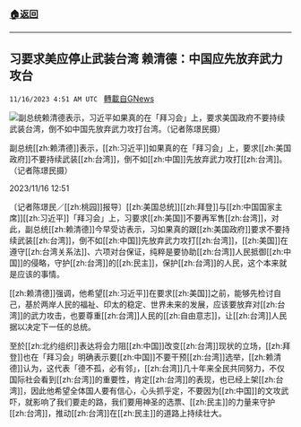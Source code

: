 ###  [:house:返回](README.md)
---


## 习要求美应停止武装台湾 赖清德：中国应先放弃武力攻台
`11/16/2023 4:51 AM UTC ` [轉載自GNews](https://gnews.org/articles/1982515)

![副总统赖清德表示，习近平如果真的在「拜习会」上，要求美国政府不要持续武装台湾，倒不如中国先放弃武力攻打台湾。（记者陈璟民摄）](https://img.ltn.com.tw/Upload/news/600/2023/11/16/4491889_1_1.jpg "副总统赖清德表示，习近平如果真的在「拜习会」上，要求美国政府不要持续武装台湾，倒不如中国先放弃武力攻打台湾。（记者陈璟民摄）")

副总统[[zh:赖清德]]表示，[[zh:习近平]]如果真的在「拜习会」上，要求[[zh:美国政府]]不要持续武装[[zh:台湾]]，倒不如[[zh:中国]]先放弃武力攻打[[zh:台湾]]。（记者陈璟民摄）

2023/11/16 12:51

〔记者陈璟民／[[zh:桃园]]报导〕[[zh:美国总统]][[zh:拜登]]与[[zh:中国国家主席]][[zh:习近平]]「拜习会」上，习要求[[zh:美国]]不要再军售[[zh:台湾]]，对此，副总统[[zh:赖清德]]今早受访表示，习如果真的跟[[zh:美国政府]]要求不要持续武装[[zh:台湾]]，倒不如[[zh:中国]]先放弃武力攻打[[zh:台湾]]，[[zh:美国]]在遵守[[zh:台湾关系法]]、六项对台保证，纯粹是要协助[[zh:台湾]]人民抵御[[zh:中国]]的侵略，守护[[zh:台湾]]的[[zh:民主]]，保护[[zh:台湾]]的人民，这个本来就是应该的事情。

[[zh:赖清德]]强调，他希望[[zh:习近平]]在要求[[zh:美国]]之前，能够先检讨自己，基於两岸人民的福祉、印太的稳定、世界未来的发展，应该要放弃对[[zh:台湾]]的武力攻击，也要尊重[[zh:台湾]]人民的[[zh:自由意志]]，让[[zh:台湾]]人民据以决定下一任的总统。

至於[[zh:北约组织]]表达将会力阻[[zh:中国]]改变[[zh:台湾]]现状的立场，[[zh:拜登]]也在「拜习会」明确表示要[[zh:中国]]不要干预[[zh:台湾]]选举，[[zh:赖清德]]认为，这代表「德不孤，必有邻」，[[zh:台湾]]几十年来全民共同努力，不仅国际社会看到[[zh:台湾]]的重要性，肯定[[zh:台湾]]的表现，也已经上架[[zh:台湾]]，因此他希望全体国人要有信心，心头抓乎定，不要因为[[zh:中国]]的文攻武吓，就影响了我们要走的路，我们要用神圣的选票、[[zh:民主]]的力量来守护[[zh:台湾]]，推动[[zh:台湾]]在[[zh:民主]]的道路上持续壮大。
